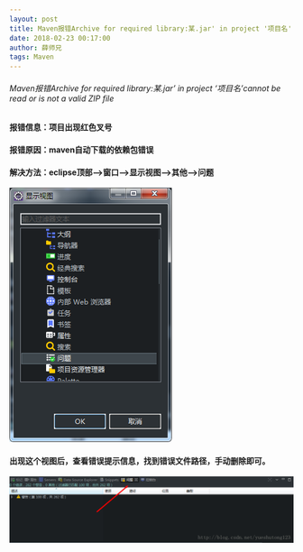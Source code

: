 ```yaml
---
layout: post
title: Maven报错Archive for required library:某.jar' in project '项目名'
date: 2018-02-23 00:17:00
author: 薛师兄
tags: Maven
---
```

###### Maven报错Archive for required library:某.jar’ in project ‘项目名’cannot be read or is not a valid ZIP file

#### 报错信息：项目出现红色叉号

#### 报错原因：maven自动下载的依赖包错误

#### 解决方法：eclipse顶部–>窗口–>显示视图–>其他–>问题

![这里写图片描述](./20180223Maven报错Archiveforrequiredlibrary某jarinproject项目名/29559658.png)

#### 出现这个视图后，查看错误提示信息，找到错误文件路径，手动删除即可。

![这里写图片描述](./20180223Maven报错Archiveforrequiredlibrary某jarinproject项目名/67852083.png)